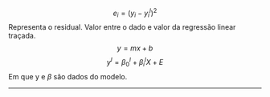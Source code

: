 $$ e_i = (y_i - y^l_i)^2
$$
Representa o residual. Valor entre o dado e valor da regressão linear traçada.
$$y = mx +b
$$
$$
y^l= \beta^l_0 + \beta^l_iX + E
$$
Em que y e $\beta$ são dados do modelo.


---
